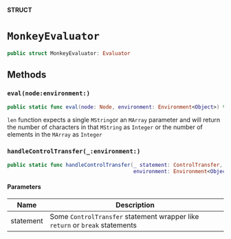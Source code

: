 **STRUCT**

# `MonkeyEvaluator`

```swift
public struct MonkeyEvaluator: Evaluator
```

## Methods
### `eval(node:environment:)`

```swift
public static func eval(node: Node, environment: Environment<Object>) throws -> Object?
```

`len` function expects a single `MString`or an `MArray` parameter and
will return the number of characters in that `MString` as `Integer`
or the number of elements in the `MArray` as `Integer`

### `handleControlTransfer(_:environment:)`

```swift
public static func handleControlTransfer(_ statement: ControlTransfer,
                                         environment: Environment<Object>) throws -> Object?
```

#### Parameters

| Name | Description |
| ---- | ----------- |
| statement | Some `ControlTransfer` statement wrapper like `return` or `break` statements |